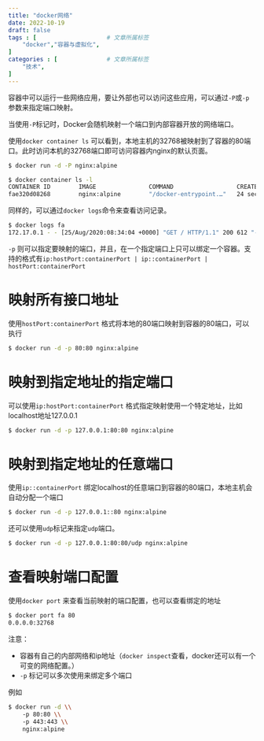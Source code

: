 ```yaml
---
title: "docker网络"
date: 2022-10-19
draft: false
tags : [                    # 文章所属标签
    "docker","容器与虚拟化",
]
categories : [              # 文章所属标签
    "技术",
]
---
```



容器中可以运行一些网络应用，要让外部也可以访问这些应用，可以通过`-P`或`-p`参数来指定端口映射。

当使用`-P`标记时，Docker会随机映射一个端口到内部容器开放的网络端口。

使用`docker container ls` 可以看到，本地主机的32768被映射到了容器的80端口。此时访问本机的32768端口即可访问容器内nginx的默认页面。

```bash
$ docker run -d -P nginx:alpine

$ docker container ls -l
CONTAINER ID        IMAGE               COMMAND                  CREATED             STATUS              PORTS                   NAMES
fae320d08268        nginx:alpine        "/docker-entrypoint.…"   24 seconds ago      Up 20 seconds       0.0.0.0:32768->80/tcp   bold_mcnulty
```

同样的，可以通过`docker logs`命令来查看访问记录。

```bash
$ docker logs fa
172.17.0.1 - - [25/Aug/2020:08:34:04 +0000] "GET / HTTP/1.1" 200 612 "-" "Mozilla/5.0 (Windows NT 10.0; Win64; x64; rv:80.0) Gecko/20100101 Firefox/80.0" "-"
```

`-p` 则可以指定要映射的端口，并且，在一个指定端口上只可以绑定一个容器。支持的格式有`ip:hostPort:containerPort | ip::containerPort | hostPort:containerPort`

# 映射所有接口地址

使用`hostPort:containerPort` 格式将本地的80端口映射到容器的80端口，可以执行

```bash
$ docker run -d -p 80:80 nginx:alpine
```

# 映射到指定地址的指定端口

可以使用`ip:hostPort:containerPort` 格式指定映射使用一个特定地址，比如localhost地址127.0.0.1

```bash
$ docker run -d -p 127.0.0.1:80:80 nginx:alpine
```

# 映射到指定地址的任意端口

使用`ip::containerPort` 绑定localhost的任意端口到容器的80端口，本地主机会自动分配一个端口

```bash
$ docker run -d -p 127.0.0.1::80 nginx:alpine
```

还可以使用`udp`标记来指定`udp`端口。

```bash
$ docker run -d -p 127.0.0.1:80:80/udp nginx:alpine
```

# 查看映射端口配置

使用`docker port` 来查看当前映射的端口配置，也可以查看绑定的地址

```bash
$ docker port fa 80
0.0.0.0:32768
```

注意：

-   容器有自己的内部网络和ip地址（`docker inspect`查看，docker还可以有一个可变的网络配置。）
-   `-p` 标记可以多次使用来绑定多个端口

例如

```bash
$ docker run -d \\
    -p 80:80 \\
    -p 443:443 \\
    nginx:alpine
```